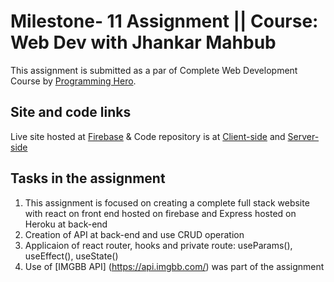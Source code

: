 # Milestone- 11 Assignment || Course: Web Dev with Jhankar Mahbub

This assignment is submitted as a par of Complete Web Development Course by [Programming Hero](https://web.programming-hero.com/).

## Site and code links

Live site hosted at [Firebase](https://time-machine-7b98e.web.app/admin/addProducts) 
& Code repository is at [Client-side](https://github.com/Porgramming-Hero-web-course/complete-website-server-farukhrana14) and [Server-side](https://github.com/Porgramming-Hero-web-course/complete-website-server-farukhrana14)


## Tasks in the assignment

1. This assignment is focused on creating a complete full stack website with react on front end hosted on firebase and Express hosted on Heroku at back-end
2. Creation of API at back-end and use CRUD operation 
3. Applicaion of react router, hooks and private route: useParams(), useEffect(), useState()
4. Use of [IMGBB API] (https://api.imgbb.com/) was part of the assignment


